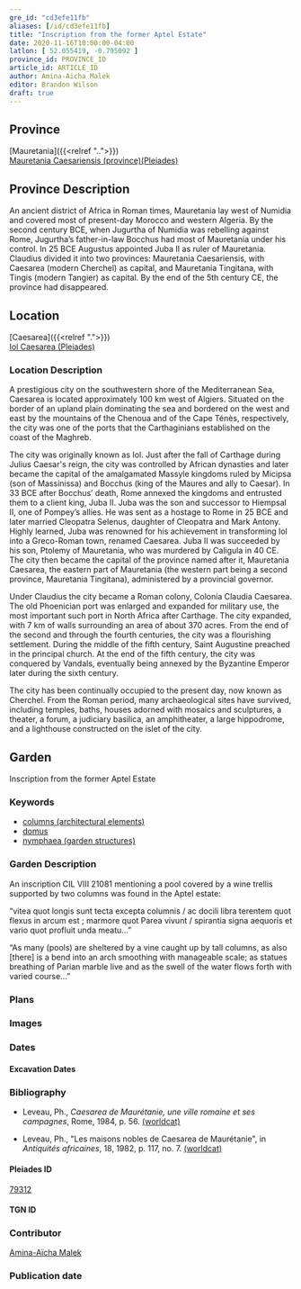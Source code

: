 ```yaml
---
gre_id: "cd3efe11fb"
aliases: [/id/cd3efe11fb]
title: "Inscription from the former Aptel Estate"
date: 2020-11-16T10:00:00-04:00
latlon: [ 52.055419, -0.795092 ]
province_id: PROVINCE_ID
article_id: ARTICLE_ID
author: Amina-Aïcha Malek
editor: Brandon Wilson
draft: true
---
```


## Province

[Mauretania]({{<relref "..">}}) \
[Mauretania Caesariensis (province)(Pleiades)](https://pleiades.stoa.org/places/981532)

## Province Description

An ancient district of Africa in Roman times, Mauretania lay west of Numidia and covered most of present-day Morocco and western Algeria. By the second century BCE, when Jugurtha of Numidia was rebelling against Rome, Jugurtha’s father-in-law Bocchus had most of Mauretania under his control. In 25 BCE Augustus appointed Juba II as ruler of Mauretania. Claudius divided it into two provinces: Mauretania Caesariensis, with Caesarea (modern Cherchel) as capital, and Mauretania Tingitana, with Tingis (modern Tangier) as capital. By the end of the 5th century CE, the province had disappeared.

## Location

[Caesarea]({{<relref ".">}}) \
[Iol Caesarea (Pleiades)](https://pleiades.stoa.org/places/295279)

### Location Description

A prestigious city on the southwestern shore of the Mediterranean Sea, Caesarea is located approximately 100 km west of Algiers. Situated on the border of an upland plain dominating the sea and bordered on the west and east by the mountains of the Chenoua and of the Cape Ténès, respectively, the city was one of the ports that the Carthaginians established on the coast of the Maghreb.

The city was originally known as Iol. Just after the fall of Carthage during Julius Caesar's reign, the city was controlled by African dynasties and later became the capital of the amalgamated Massyle kingdoms ruled by Micipsa (son of Massinissa) and Bocchus (king of the Maures and ally to Caesar). In 33 BCE after Bocchus’ death, Rome annexed the kingdoms and entrusted them to a client king, Juba II. Juba was the son and successor to Hiempsal II, one of Pompey’s allies. He was sent as a hostage to Rome in 25 BCE and later married Cleopatra Selenus, daughter of Cleopatra and Mark Antony. Highly learned, Juba was renowned for his achievement in transforming Iol into a Greco-Roman town, renamed Caesarea. Juba II was succeeded by his son, Ptolemy of Mauretania, who was murdered by Caligula in 40 CE. The city then became the capital of the province named after it, Mauretania Caesarea, the eastern part of Mauretania (the western part being a second province, Mauretania Tingitana), administered by a provincial governor.

Under Claudius the city became a Roman colony, Colonia Claudia Caesarea. The old Phoenician port was enlarged and expanded for military use, the most important such port in North Africa after Carthage. The city expanded, with 7 km of walls surrounding an area of about 370 acres. From the end of the second and through the fourth centuries, the city was a flourishing settlement. During the middle of the fifth century, Saint Augustine preached in the principal church. At the end of the fifth century, the city was conquered by Vandals, eventually being annexed by the Byzantine Emperor later during the sixth century.

The city has been continually occupied to the present day, now known as Cherchel. From the Roman period, many archaeological sites have survived, including temples, baths, houses adorned with mosaics and sculptures, a theater, a forum, a judiciary basilica, an amphitheater, a large hippodrome, and a lighthouse constructed on the islet of the city.

<!--## Sublocation-->

<!--### Sublocation Description-->

## Garden

Inscription from the former Aptel Estate

### Keywords

- [columns (architectural elements)](http://vocab.getty.edu/page/aat/300001571)
- [domus](http://vocab.getty.edu/page/aat/300005506)
- [nymphaea (garden structures)](http://vocab.getty.edu/page/aat/300006809)

### Garden Description

An inscription CIL VIII 21081 mentioning a pool covered by a wine trellis supported by two columns was found in the Aptel estate:

“vitea quot longis sunt tecta excepta columnis / ac docili libra terentem quot flexus in arcum est ; marmore quot Parea vivunt / spirantia signa aequoris et vario quot profluit unda meatu…”

“As many (pools) are sheltered by a vine caught up by tall columns, as also [there] is a bend into an arch smoothing with manageable scale; as statues breathing of Parian marble live and as the swell of the water flows forth with varied course...”

### Plans

### Images

### Dates

#### Excavation Dates

### Bibliography

* Leveau, Ph., *Caesarea de Maurétanie, une ville romaine et ses campagnes*, Rome, 1984, p. 56. [(worldcat)](http://www.worldcat.org/oclc/1014614344)

* Leveau, Ph., "Les maisons nobles de Caesarea de Maurétanie",  in *Antiquités africaines*, 18, 1982, p. 117, no. 7. [(worldcat)](http://www.worldcat.org/oclc/4797426670)

#### Pleiades ID

[79312](https://pleiades.stoa.org/places/79312)

#### TGN ID

### Contributor

[Amina-Aïcha Malek](http://worldcat.org/identities/lccn-n2012075871/)

### Publication date

<!--07 July 2020-->

<!--### Related articles-->

<!-- Links to other related articles. Leave blank for now -->
